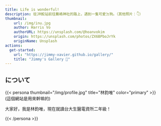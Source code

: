```yaml
---
title: Life is wonderful!
description: 從JR鮫站前往蕪嶋神社的路上，遇到一隻可愛ㄉ狗。（其他照片：👇）
thumbnail:
    url: /img/inu.jpg
    author: Harris Vo
    authorURL: https://unsplash.com/@hoanvokim
    origin: https://unsplash.com/photos/ZX6BPboJrYk
    originName: Unsplash
actions:
  get-started:
    url: "https://jimmy-xavier.github.io/gallery/"
    title: "Jimmy's Gallery 📸"
---
```


## について

{{< persona thumbnail="/img/profile.jpg" title="林鈞唯" color="primary" >}}
  (這個網站是用來幹嘛的)

  大家好，我是林鈞唯，現在就讀台大生醫電資所二年級！

{{< /persona >}}

